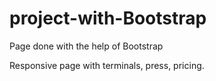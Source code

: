 # project-with-Bootstrap
Page done with the help of Bootstrap

Responsive page with terminals, press, pricing.
